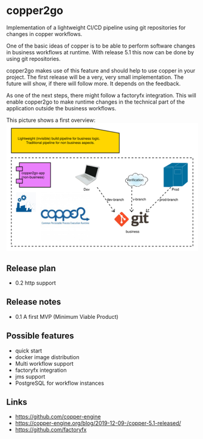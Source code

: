# copper2go
 Implementation of a lightweight CI/CD pipeline using git repositories for changes in copper workflows.
 
 One of the basic ideas of copper is to be able to perform software changes in business workflows at runtime. With release 5.1 this now can be done by using git repositories.
 
 copper2go makes use of this feature and should help to use copper in your project. The first release will be a very, very small implementation. The future will show, if there will follow more. It depends on the feedback.
 
 As one of the next steps, there might follow a factoryfx integration. This will enable copper2go to make runtime changes in the technical part of the application outside the business workflows.
 
 This picture shows a first overview:
 ![This picture shows a first overview](copper2goOverview.svg)
 
 ## Release plan
  * 0.2 http support
  
## Release notes
 * 0.1 A first MVP (Minimum Viable Product)
 
 ## Possible features
 * quick start
 * docker image distribution
 * Multi workflow support
 * factoryfx integration
 * jms support
 * PostgreSQL for workflow instances
 
 ## Links
 * https://github.com/copper-engine
 * https://copper-engine.org/blog/2019-12-09-/copper-5.1-released/
 * https://github.com/factoryfx

